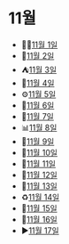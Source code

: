 # 11월

- 💁‍♂️[11월 1일](11.1.md)
- 🍂[11월 2일](11.2.md)
- ⛺[11월 3일](11.3.md)
- 🥬[11월 4일](11.4.md)
- ⚙️[11월 5일](11.5.md)
- 👧[11월 6일](11.6.md)
- 🍱[11월 7일](11.7.md)
- 📊[11월 8일](11.8.md)
- 🥏[11월 9일](11.9.md)
- 🥗[11월 10일](11.10.md)
- 🥽[11월 11일](11.11.md)
- 🎈[11월 12일](11.12.md)
- 🧻[11월 13일](11.13.md)
- ♻️[11월 14일](11.14.md)
- 🦪[11월 15일](11.15.md)
- 🎹[11월 16일](11.16.md)
- ▶️[11월 17일](11.17.md)
